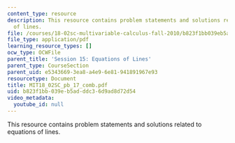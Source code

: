 ```yaml
---
content_type: resource
description: This resource contains problem statements and solutions related to equations
  of lines.
file: /courses/18-02sc-multivariable-calculus-fall-2010/b823f1bb039eb5adddc36d9ad8d72d54_MIT18_02SC_pb_17_comb.pdf
file_type: application/pdf
learning_resource_types: []
ocw_type: OCWFile
parent_title: 'Session 15: Equations of Lines'
parent_type: CourseSection
parent_uid: e5343669-3ea8-a4e9-6e81-941891967e93
resourcetype: Document
title: MIT18_02SC_pb_17_comb.pdf
uid: b823f1bb-039e-b5ad-ddc3-6d9ad8d72d54
video_metadata:
  youtube_id: null
---
```

This resource contains problem statements and solutions related to equations of lines.

